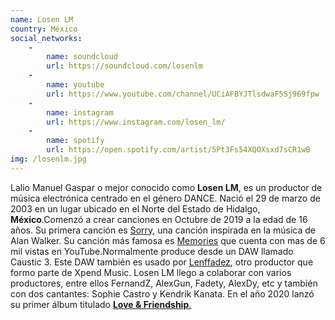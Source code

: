 ```yaml
---
name: Losen LM
country: México
social_networks: 
    -
        name: soundcloud
        url: https://soundcloud.com/losenlm
    -
        name: youtube
        url: https://www.youtube.com/channel/UCiAFBYJTlsdwaF5Sj969fpw
    -
        name: instagram
        url: https://www.instagram.com/losen_lm/
    -
        name: spotify
        url: https://open.spotify.com/artist/5Pt3Fs54XQOXsxd7sCR1wB
img: /losenlm.jpg
---
```

Lalio Manuel Gaspar o mejor conocido como **Losen LM**, es un productor de música electrónica centrado en el género DANCE. Nació el 29 de marzo de 2003 en un lugar ubicado en el Norte del Estado de Hidalgo, **México**.Comenzó a crear canciones en Octubre de 2019 a la edad de 16 años. Su primera canción es <a href='https://youtu.be/GtV8KR3f4t4'>Sorry</a>, una canción inspirada en la música de Alan Walker. Su canción más famosa es <a href='https://youtu.be/Al8dGtLX0go'>Memories</a> que cuenta con mas de 6 mil vistas en YouTube.Normalmente produce desde un DAW llamado Caustic 3. Este DAW también es usado por <a href='https://xpendmusic.com/artistas/lenffadez/'>Lenffadez</a>, otro productor que formo parte de Xpend Music. Losen LM llego a colaborar con varios productores, entre ellos FernandZ, AlexGun, Fadety, AlexDy, etc y también con dos cantantes: Sophie Castro y Kendrik Kanata. En el año 2020 lanzó su primer álbum titulado **<a href='https://www.youtube.com/playlist?list=OLAK5uy_nIkxAeivs8nacx6G559nP0_6Z9m158DCo'>Love &amp; Friendship**</strong>.